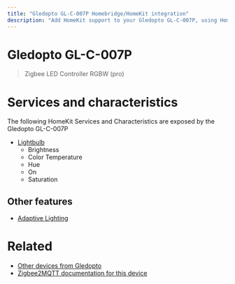 ```yaml
---
title: "Gledopto GL-C-007P Homebridge/HomeKit integration"
description: "Add HomeKit support to your Gledopto GL-C-007P, using Homebridge, Zigbee2MQTT and homebridge-z2m."
---
```

<!---
This file has been GENERATED using src/docgen/docgen.ts
DO NOT EDIT THIS FILE MANUALLY!
-->
# Gledopto GL-C-007P
> Zigbee LED Controller RGBW (pro)


# Services and characteristics
The following HomeKit Services and Characteristics are exposed by
the Gledopto GL-C-007P

* [Lightbulb](../../light.md)
  * Brightness
  * Color Temperature
  * Hue
  * On
  * Saturation

## Other features
* [Adaptive Lighting](../../light.md)

# Related
* [Other devices from Gledopto](../index.md#gledopto)
* [Zigbee2MQTT documentation for this device](https://www.zigbee2mqtt.io/devices/GL-C-007P.html)